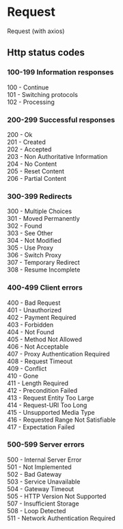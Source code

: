 # Request

Request (with axios)

## Http status codes

### 100-199 Information responses

100 - Continue</br>
101 - Switching protocols</br>
102 - Processing</br>

### 200-299 Successful responses

200 - Ok</br>
201 - Created</br>
202 - Accepted</br>
203 - Non Authoritative Information</br>
204 - No Content</br>
205 - Reset Content</br>
206 - Partial Content</br>

### 300-399 Redirects

300 - Multiple Choices</br>
301 - Moved Permanently</br>
302 - Found</br>
303 - See Other</br>
304 - Not Modified</br>
305 - Use Proxy</br>
306 - Switch Proxy</br>
307 - Temporary Redirect</br>
308 - Resume Incomplete</br>

### 400-499 Client errors

400 - Bad Request</br>
401 - Unauthorized</br>
402 - Payment Required</br>
403 - Forbidden</br>
404 - Not Found</br>
405 - Method Not Allowed</br>
406 - Not Acceptable</br>
407 - Proxy Authentication Required</br>
408 - Request Timeout</br>
409 - Conflict</br>
410 - Gone</br>
411 - Length Required</br>
412 - Precondition Failed</br>
413 - Request Entity Too Large</br>
414 - Request-URI Too Long</br>
415 - Unsupported Media Type</br>
416 - Requested Range Not Satisfiable</br>
417 - Expectation Failed</br>

### 500-599 Server errors

500 - Internal Server Error</br>
501 - Not Implemented</br>
502 - Bad Gateway</br>
503 - Service Unavailable</br>
504 - Gateway Timeout</br>
505 - HTTP Version Not Supported</br>
507 - Insufficient Storage</br>
508 - Loop Detected</br>
511 - Network Authentication Required</br>
